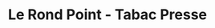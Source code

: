 ---
title: "Le Rond Point - Tabac Presse"
url: /fenouillet/le-rond-point-tabac-presse/
shop: marchand de journaux
---